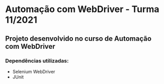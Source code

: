 # Automação com WebDriver - Turma 11/2021 #

## Projeto desenvolvido no curso de Automação com WebDriver ##

### Dependências utilizadas: ###
* Selenium WebDriver
* JUnit